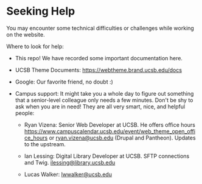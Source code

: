 # Seeking Help

You may encounter some technical difficulties or challenges while working on the website. 

Where to look for help:

- This repo! We have recorded some important documentation here.

- UCSB Theme Documents: https://webtheme.brand.ucsb.edu/docs

- Google: Our favorite friend, no doubt :)

- Campus support: It might take you a whole day to figure out something that a senior-level colleague only needs a few minutes. Don't be shy to ask when you are in need! They are all very smart, nice, and helpful people:

    - Ryan Vizena: Senior Web Developer at UCSB. He offers office hours https://www.campuscalendar.ucsb.edu/event/web_theme_open_office_hours or ryan.vizena@ucsb.edu (Drupal and Pantheon). Updates to the upstream. 
 
    - Ian Lessing: Digital Library Developer at UCSB. SFTP connections and Twig. ilessing@library.ucsb.edu
 
    - Lucas Walker: lwwalker@ucsb.edu
